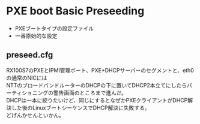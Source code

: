 # PXE boot Basic Preseeding

- PXEブートタイプの設定ファイル
- 一番原始的な設定

## preseed.cfg

RX100S7のPXEとIPMI管理ポート、PXE+DHCPサーバーのセグメントと、eth0の通常のNICには  
NTTのブロードバンドルーターのDHCPの下に置いてDHCP2本立てにしたらパーティショニングの警告画面のところまで進んだ。  
DHCPは一本に絞りたいけど、同じにするとなぜかPXEクライアントがDHCP解決した後のLinuxブートシーケンスでDHCP解決に失敗する。  
どげんかせんといかん。
